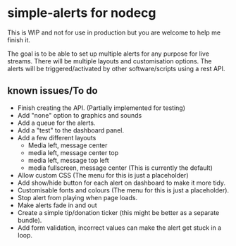 # simple-alerts for nodecg

This is WIP and not for use in production but you are welcome to help me finish it.

The goal is to be able to set up multiple alerts for any purpose for live streams.
There will be multiple layouts and customisation options.
The alerts will be triggered/activated by other software/scripts using a rest API.

## known issues/To do

* Finish creating the API. (Partially implemented for testing)
* Add "none" option to graphics and sounds
* Add a queue for the alerts.
* Add a "test" to the dashboard panel.
* Add a few different layouts
    * Media left, message center
    * media left, message center top
    * media left, message top left
    * media fullscreen, message center (This is currently the default)
* Allow custom CSS (The menu for this is just a placeholder)
* Add show/hide button for each alert on dashboard to make it more tidy.
* Customisable fonts and colours (The menu for this is just a placeholder).
* Stop alert from playing when page loads.
* Make alerts fade in and out
* Create a simple tip/donation ticker (this might be better as a separate bundle).
* Add form validation, incorrect values can make the alert get stuck in a loop.
